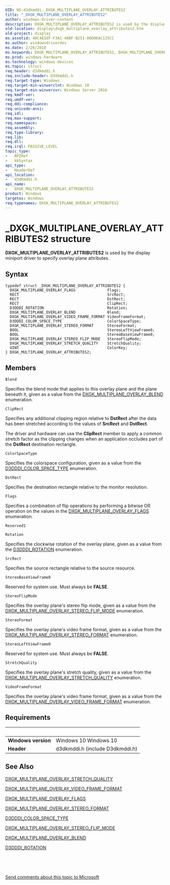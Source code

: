 ```yaml
---
UID: NS:d3dkmddi._DXGK_MULTIPLANE_OVERLAY_ATTRIBUTES2
title: "_DXGK_MULTIPLANE_OVERLAY_ATTRIBUTES2"
author: windows-driver-content
description: DXGK_MULTIPLANE_OVERLAY_ATTRIBUTES2 is used by the display miniport driver to specify overlay plane attributes.
old-location: display\dxgk_multiplane_overlay_attributes2.htm
old-project: display
ms.assetid: 48C481EF-F3A1-48BF-B251-86D06AC125CC
ms.author: windowsdriverdev
ms.date: 2/26/2018
ms.keywords: DXGK_MULTIPLANE_OVERLAY_ATTRIBUTES2, DXGK_MULTIPLANE_OVERLAY_ATTRIBUTES2 structure [Display Devices], _DXGK_MULTIPLANE_OVERLAY_ATTRIBUTES2, d3dkmddi/DXGK_MULTIPLANE_OVERLAY_ATTRIBUTES2, display.dxgk_multiplane_overlay_attributes2
ms.prod: windows-hardware
ms.technology: windows-devices
ms.topic: struct
req.header: d3dkmddi.h
req.include-header: D3dkmddi.h
req.target-type: Windows
req.target-min-winverclnt: Windows 10
req.target-min-winversvr: Windows Server 2016
req.kmdf-ver: 
req.umdf-ver: 
req.ddi-compliance: 
req.unicode-ansi: 
req.idl: 
req.max-support: 
req.namespace: 
req.assembly: 
req.type-library: 
req.lib: 
req.dll: 
req.irql: PASSIVE_LEVEL
topic_type:
-	APIRef
-	kbSyntax
api_type:
-	HeaderDef
api_location:
-	d3dkmddi.h
api_name:
-	DXGK_MULTIPLANE_OVERLAY_ATTRIBUTES2
product: Windows
targetos: Windows
req.typenames: DXGK_MULTIPLANE_OVERLAY_ATTRIBUTES2
---
```


# _DXGK_MULTIPLANE_OVERLAY_ATTRIBUTES2 structure
<b>DXGK_MULTIPLANE_OVERLAY_ATTRIBUTES2</b> is used by the display miniport driver to specify overlay plane attributes.

## Syntax
````
typedef struct _DXGK_MULTIPLANE_OVERLAY_ATTRIBUTES2 {
  DXGK_MULTIPLANE_OVERLAY_FLAGS              Flags;
  RECT                                       SrcRect;
  RECT                                       DstRect;
  RECT                                       ClipRect;
  D3DDDI_ROTATION                            Rotation;
  DXGK_MULTIPLANE_OVERLAY_BLEND              Blend;
  DXGK_MULTIPLANE_OVERLAY_VIDEO_FRAME_FORMAT VideoFrameFormat;
  D3DDDI_COLOR_SPACE_TYPE                    ColorSpaceType;
  DXGK_MULTIPLANE_OVERLAY_STEREO_FORMAT      StereoFormat;
  BOOL                                       StereoLeftViewFrame0;
  BOOL                                       StereoBaseViewFrame0;
  DXGK_MULTIPLANE_OVERLAY_STEREO_FLIP_MODE   StereoFlipMode;
  DXGK_MULTIPLANE_OVERLAY_STRETCH_QUALITY    StretchQuality;
  UINT                                       ColorKey;
} DXGK_MULTIPLANE_OVERLAY_ATTRIBUTES2;
````

## Members


`Blend`

Specifies the blend mode that applies to this overlay plane and the plane beneath it, given as a value from the <a href="..\d3dkmddi\ns-d3dkmddi-_dxgk_multiplane_overlay_blend.md">DXGK_MULTIPLANE_OVERLAY_BLEND</a> enumeration.

`ClipRect`

Specifies any additional clipping region relative to <b>DstRect</b> 
                                                            after the data has been stretched according to the values of <b>SrcRect</b> and <b>DstRect</b>.

The driver and hardware can use the <b>ClipRect</b> member to apply a common stretch factor 
                                                            as the clipping changes when an application occludes part of the <b>DstRect</b> destination rectangle.

`ColorSpaceType`

Specifies the colorspace configuration, given as a value from the <a href="..\d3dukmdt\ne-d3dukmdt-d3dddi_color_space_type.md">D3DDDI_COLOR_SPACE_TYPE</a> enumeration.

`DstRect`

Specifies the destination rectangle relative to the monitor resolution.

`Flags`

Specifies a combination of flip operations by performing a bitwise OR operation on the values in the <a href="..\d3dkmddi\ns-d3dkmddi-_dxgk_multiplane_overlay_flags.md">DXGK_MULTIPLANE_OVERLAY_FLAGS</a> enumeration.

`Reserved1`



`Rotation`

Specifies the clockwise rotation of the overlay plane, given as a value from the <a href="..\d3dukmdt\ne-d3dukmdt-_d3dddi_rotation.md">D3DDDI_ROTATION</a> enumeration.

`SrcRect`

Specifies the source rectangle relative to the source resource.

`StereoBaseViewFrame0`

Reserved for system use. Must always be <b>FALSE</b>.

`StereoFlipMode`

Specifies the overlay plane's stereo flip mode, given as a value from the <a href="..\d3dkmddi\ne-d3dkmddi-_dxgk_multiplane_overlay_stereo_flip_mode.md">DXGK_MULTIPLANE_OVERLAY_STEREO_FLIP_MODE</a> enumeration.

`StereoFormat`

Specifies the overlay plane's video frame format, given as a value from the <a href="..\d3dkmddi\ne-d3dkmddi-_dxgk_multiplane_overlay_stereo_format.md">DXGK_MULTIPLANE_OVERLAY_STEREO_FORMAT</a> enumeration.

`StereoLeftViewFrame0`

Reserved for system use. Must always be <b>FALSE</b>.

`StretchQuality`

Specifies the overlay plane's stretch quality, given as a value from the <a href="..\d3dkmddi\ne-d3dkmddi-_dxgk_multiplane_overlay_stretch_quality.md">DXGK_MULTIPLANE_OVERLAY_STRETCH_QUALITY</a> enumeration.

`VideoFrameFormat`

Specifies the overlay plane's video frame format, given as a value from the <a href="..\d3dkmddi\ne-d3dkmddi-_dxgk_multiplane_overlay_video_frame_format.md">DXGK_MULTIPLANE_OVERLAY_VIDEO_FRAME_FORMAT</a> enumeration.


## Requirements
| &nbsp; | &nbsp; |
| ---- |:---- |
| **Windows version** | Windows 10 Windows 10 |
| **Header** | d3dkmddi.h (include D3dkmddi.h) |

## See Also

<a href="..\d3dkmddi\ne-d3dkmddi-_dxgk_multiplane_overlay_stretch_quality.md">DXGK_MULTIPLANE_OVERLAY_STRETCH_QUALITY</a>



<a href="..\d3dkmddi\ne-d3dkmddi-_dxgk_multiplane_overlay_video_frame_format.md">DXGK_MULTIPLANE_OVERLAY_VIDEO_FRAME_FORMAT</a>



<a href="..\d3dkmddi\ns-d3dkmddi-_dxgk_multiplane_overlay_flags.md">DXGK_MULTIPLANE_OVERLAY_FLAGS</a>



<a href="..\d3dkmddi\ne-d3dkmddi-_dxgk_multiplane_overlay_stereo_format.md">DXGK_MULTIPLANE_OVERLAY_STEREO_FORMAT</a>



<a href="..\d3dukmdt\ne-d3dukmdt-d3dddi_color_space_type.md">D3DDDI_COLOR_SPACE_TYPE</a>



<a href="..\d3dkmddi\ne-d3dkmddi-_dxgk_multiplane_overlay_stereo_flip_mode.md">DXGK_MULTIPLANE_OVERLAY_STEREO_FLIP_MODE</a>



<a href="..\d3dkmddi\ns-d3dkmddi-_dxgk_multiplane_overlay_blend.md">DXGK_MULTIPLANE_OVERLAY_BLEND</a>



<a href="..\d3dukmdt\ne-d3dukmdt-_d3dddi_rotation.md">D3DDDI_ROTATION</a>



 

 

<a href="mailto:wsddocfb@microsoft.com?subject=Documentation%20feedback [display\display]:%20DXGK_MULTIPLANE_OVERLAY_ATTRIBUTES2 structure%20 RELEASE:%20(2/26/2018)&amp;body=%0A%0APRIVACY STATEMENT%0A%0AWe use your feedback to improve the documentation. We don't use your email address for any other purpose, and we'll remove your email address from our system after the issue that you're reporting is fixed. While we're working to fix this issue, we might send you an email message to ask for more info. Later, we might also send you an email message to let you know that we've addressed your feedback.%0A%0AFor more info about Microsoft's privacy policy, see http://privacy.microsoft.com/en-us/default.aspx." title="Send comments about this topic to Microsoft">Send comments about this topic to Microsoft</a>